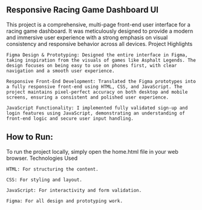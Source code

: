 Responsive Racing Game Dashboard UI
---

This project is a comprehensive, multi-page front-end user interface for a racing game dashboard. It was meticulously designed to provide a modern and immersive user experience with a strong emphasis on visual consistency and responsive behavior across all devices.
Project Highlights

    Figma Design & Prototyping: Designed the entire interface in Figma, taking inspiration from the visuals of games like Asphalt Legends. The design focuses on being easy to use on phones first, with clear navigation and a smooth user experience.

    Responsive Front-End Development: Translated the Figma prototypes into a fully responsive front-end using HTML, CSS, and JavaScript. The project maintains pixel-perfect accuracy on both desktop and mobile screens, ensuring a consistent and polished user experience.

    JavaScript Functionality: I implemented fully validated sign-up and login features using JavaScript, demonstrating an understanding of front-end logic and secure user input handling.


How to Run:
---

To run the project locally, simply open the home.html file in your web browser.
Technologies Used

    HTML: For structuring the content.

    CSS: For styling and layout.

    JavaScript: For interactivity and form validation.

    Figma: For all design and prototyping work.
